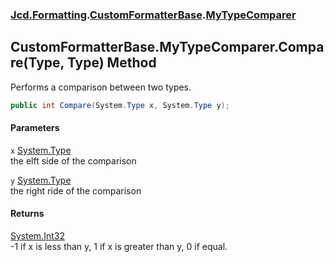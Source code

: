 ### [Jcd.Formatting](Jcd_Formatting.md 'Jcd.Formatting').[CustomFormatterBase](Jcd_Formatting_CustomFormatterBase.md 'Jcd.Formatting.CustomFormatterBase').[MyTypeComparer](Jcd_Formatting_CustomFormatterBase_MyTypeComparer.md 'Jcd.Formatting.CustomFormatterBase.MyTypeComparer')
## CustomFormatterBase.MyTypeComparer.Compare(Type, Type) Method
Performs a comparison between two types.  
```csharp
public int Compare(System.Type x, System.Type y);
```
#### Parameters
<a name='Jcd_Formatting_CustomFormatterBase_MyTypeComparer_Compare(System_Type_System_Type)_x'></a>
`x` [System.Type](https://docs.microsoft.com/en-us/dotnet/api/System.Type 'System.Type')  
the elft side of the comparison
  
<a name='Jcd_Formatting_CustomFormatterBase_MyTypeComparer_Compare(System_Type_System_Type)_y'></a>
`y` [System.Type](https://docs.microsoft.com/en-us/dotnet/api/System.Type 'System.Type')  
the right ride of the comparison
  
#### Returns
[System.Int32](https://docs.microsoft.com/en-us/dotnet/api/System.Int32 'System.Int32')  
-1 if x is less than y, 1 if x is greater than y, 0 if equal.
